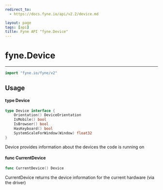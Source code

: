 ```yaml
---
redirect_to:
  - https://docs.fyne.io/api/v2.2/device.md

layout: page
tags: [api]
title: Fyne API "fyne.Device"
---
```



# fyne.Device
---
```go
import "fyne.io/fyne/v2"
```

## Usage

#### type Device

```go
type Device interface {
	Orientation() DeviceOrientation
	IsMobile() bool
	IsBrowser() bool
	HasKeyboard() bool
	SystemScaleForWindow(Window) float32
}
```

Device provides information about the devices the code is running on

#### func  CurrentDevice

```go
func CurrentDevice() Device
```
CurrentDevice returns the device information for the current hardware (via the driver)
